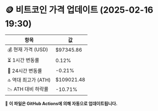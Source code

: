# 🪙 비트코인 가격 업데이트 (2025-02-16 19:30)

| 항목                | 값 |
|--------------------|----------------|
| 💰 현재 가격 (USD) | $97345.86 |
| ⏳ 1시간 변동률    | 0.12% |
| 📆 24시간 변동률   | -0.21% |
| 🔝 역대 최고가 (ATH) | $109021.48 |
| 📉 ATH 대비 하락률 | -10.71% |

🔄 **이 파일은 GitHub Actions에 의해 자동으로 업데이트됩니다.**
